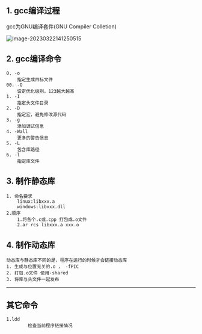 ## 1. gcc编译过程

gcc为GNU编译套件(GNU Compiler Colletion)

![image-20230322141250515](C:\Users\DoYou\AppData\Roaming\Typora\typora-user-images\image-20230322141250515.png)

## 2. gcc编译命令

```
0. -o
	指定生成目标文件
00. -O
	设定优化级别，123越大越高
1. -I
	指定头文件目录
2. -D
	指定宏，避免修改源代码
3. -g
	添加调试信息
4. -Wall
	更多的警告信息
5. -L
	包含库路径
6. -l
	指定库文件

```

## 3. 制作静态库

```
1. 命名要求
	linux:libxxx.a
	windows:libxxx.dll
2.顺序
	1.将各个.c或.cpp 打包成.o文件
	2.ar rcs libxxx.a xxx.o
```

## 4. 制作动态库

```
动态库与静态库不同的是，程序在运行的时候才会链接动态库
1. 生成与位置无关的.o ， -fPIC
2. 打包.o文件 使用-shared
3. 将库与头文件一起发布
```

---

## 其它命令

```
1.ldd
		检查当前程序链接情况
```

